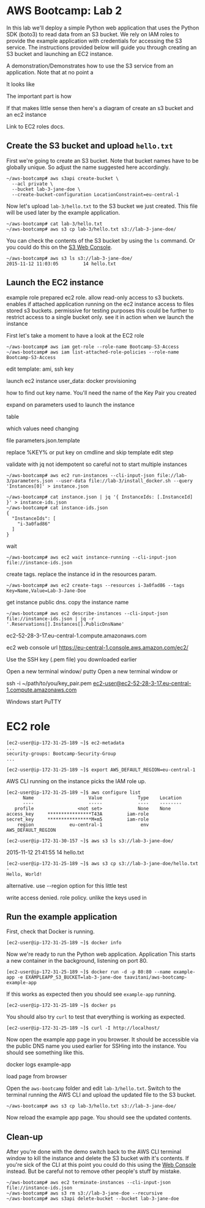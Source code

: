 # AWS Bootcamp: Lab 2

In this lab we'll deploy a simple Python web application that uses the Python SDK (boto3) to read data from an S3 bucket. We rely on IAM roles to provide the example application with credentials for accessing the S3 service. The instructions provided below will guide you through creating an S3 bucket and launching an EC2 instance.

A demonstration/Demonstrates how to use the S3 service from an application. Note that at no point a

It looks like

The important part is how

If that makes little sense then here's a diagram of
create an s3 bucket and an ec2 instance

Link to EC2 roles docs.

## Create the S3 bucket and upload `hello.txt`

First we're going to create an S3 bucket. Note that bucket names have to be globally unique. So adjust the name suggested here accordingly.

    ~/aws-bootcamp# aws s3api create-bucket \
      --acl private \
      --bucket lab-3-jane-doe \
      --create-bucket-configuration LocationConstraint=eu-central-1

Now let's upload `lab-3/hello.txt` to the S3 bucket we just created. This file will be used later by the example application.

    ~/aws-bootcamp# cat lab-3/hello.txt
    ~/aws-bootcamp# aws s3 cp lab-3/hello.txt s3://lab-3-jane-doe/

You can check the contents of the S3 bucket by using the `ls` command. Or you could do this on the [S3 Web Console](https://console.aws.amazon.com/s3/).

    ~/aws-bootcamp# aws s3 ls s3://lab-3-jane-doe/
    2015-11-12 11:03:05         14 hello.txt

## Launch the EC2 instance

example role
prepared ec2 role. allow read-only access to s3 buckets.
enables if attached application running on the ec2 instance access to files stored s3 buckets. permissive for testing purposes this could be further to restrict access to a single bucket only.
see it in action when we launch the instance

First let's take a moment to have a look at the EC2 role

    ~/aws-bootcamp# aws iam get-role --role-name Bootcamp-S3-Access
    ~/aws-bootcamp# aws iam list-attached-role-policies --role-name Bootcamp-S3-Access

edit template: ami, ssh key

launch ec2 instance
user_data: docker provisioning

how to find out key name.
You'll need the name of the Key Pair you created

expand on parameters used to launch the instance

table

which values need changing

file parameters.json.template

replace %KEY% or put key on cmdline and skip template edit step

validate with jq
not idempotent so careful not to start multiple instances

    ~/aws-bootcamp# aws ec2 run-instances --cli-input-json file://lab-3/parameters.json --user-data file://lab-3/install_docker.sh --query 'Instances[0]' > instance.json

    ~/aws-bootcamp# cat instance.json | jq '{ InstanceIds: [.InstanceId] }' > instance-ids.json
    ~/aws-bootcamp# cat instance-ids.json
    {
      "InstanceIds": [
        "i-3a0fad86"
      ]
    }

wait

    ~/aws-bootcamp# aws ec2 wait instance-running --cli-input-json file://instance-ids.json

create tags. replace the instance id in the resources param.

    ~/aws-bootcamp# aws ec2 create-tags --resources i-3a0fad86 --tags Key=Name,Value=Lab-3-Jane-Doe

get instance public dns. copy the instance name

    ~/aws-bootcamp# aws ec2 describe-instances --cli-input-json file://instance-ids.json | jq -r '.Reservations[].Instances[].PublicDnsName'
  ec2-52-28-3-17.eu-central-1.compute.amazonaws.com

ec2 web console url https://eu-central-1.console.aws.amazon.com/ec2/

Use the SSH key (.pem file) you downloaded earlier

Open a new terminal window/ putty
Open a new terminal window or

ssh -i ~/path/to/you/key_pair.pem ec2-user@ec2-52-28-3-17.eu-central-1.compute.amazonaws.com

Windows start PuTTY

# EC2 role


    [ec2-user@ip-172-31-25-189 ~]$ ec2-metadata
    ...
    security-groups: Bootcamp-Security-Group
    ...

    [ec2-user@ip-172-31-25-189 ~]$ export AWS_DEFAULT_REGION=eu-central-1

AWS CLI running on the instance picks the IAM role up.

    [ec2-user@ip-172-31-25-189 ~]$ aws configure list
          Name                    Value             Type    Location
          ----                    -----             ----    --------
       profile                <not set>             None    None
    access_key     ****************T43A         iam-role
    secret_key     ****************M+m5         iam-role
        region             eu-central-1              env    AWS_DEFAULT_REGION

    [ec2-user@ip-172-31-30-157 ~]$ aws s3 ls s3://lab-3-jane-doe/
2015-11-12 21:41:55         14 hello.txt

    [ec2-user@ip-172-31-25-189 ~]$ aws s3 cp s3://lab-3-jane-doe/hello.txt -
    Hello, World!

alternative. use --region option for this little test

write access denied. role policy. unlike the keys used in

## Run the example application

First, check that Docker is running.

    [ec2-user@ip-172-31-25-189 ~]$ docker info

Now we're ready to run the Python web application. Application This starts a new container in the background, listening on port 80.

    [ec2-user@ip-172-31-25-189 ~]$ docker run -d -p 80:80 --name example-app -e EXAMPLEAPP_S3_BUCKET=lab-3-jane-doe taavitani/aws-bootcamp-example-app

If this works as expected then you should see `example-app` running.

    [ec2-user@ip-172-31-25-189 ~]$ docker ps

You should also try `curl` to test that everything is working as expected.

    [ec2-user@ip-172-31-25-189 ~]$ curl -I http://localhost/

Now open the example app page in you browser. It should be accessible via the public DNS name you used earlier for SSHing into the instance. You should see something like this.

docker logs example-app


load page from browser

Open the `aws-bootcamp` folder and edit `lab-3/hello.txt`. Switch to the terminal running the AWS CLI and upload the updated file to the S3 bucket.

    ~/aws-bootcamp# aws s3 cp lab-3/hello.txt s3://lab-3-jane-doe/

Now reload the example app page. You should see the updated contents.

## Clean-up

After you're done with the demo switch back to the AWS CLI terminal window to kill the instance and delete the S3 bucket with it's contents. If you're sick of the CLI at this point you could do this using the [Web Console](https://console.aws.amazon.com/) instead. But be careful not to remove other people's stuff by mistake.

    ~/aws-bootcamp# aws ec2 terminate-instances --cli-input-json file://instance-ids.json
    ~/aws-bootcamp# aws s3 rm s3://lab-3-jane-doe --recursive
    ~/aws-bootcamp# aws s3api delete-bucket --bucket lab-3-jane-doe
